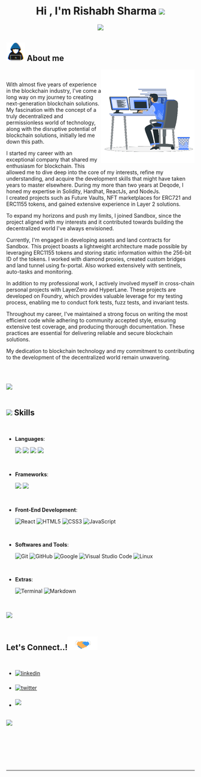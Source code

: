 
<h1 align="center"><b>Hi , I'm Rishabh Sharma </b><img src="https://media.giphy.com/media/hvRJCLFzcasrR4ia7z/giphy.gif" width="35"></h1>

<p align="center">
  <a href="https://github.com/DenverCoder1/readme-typing-svg"><img src="https://readme-typing-svg.herokuapp.com?font=Time+New+Roman&color=cyan&size=25&center=true&vCenter=true&width=600&height=100&lines=Welcome+to+my+Profile..!;++;Blockchain+Developer;Auditor;Researcher;Contributing+to+a+decentralised+world!"></a>
</p>


## <picture><img src = "https://github.com/0xAbdulKhalid/0xAbdulKhalid/raw/main/assets/mdImages/about_me.gif" width = 50px></picture> **About me**

<picture> <img align="right" src="https://github.com/0xAbdulKhalid/0xAbdulKhalid/raw/main/assets/mdImages/Right_Side.gif" width = 250px></picture>

<br>

With almost five years of experience in the blockchain industry, I've come a long way on my journey to creating next-generation blockchain solutions. My fascination with the concept of a truly decentralized and permissionless world of technology, along with the disruptive potential of blockchain solutions, initially led me down this path.

I started my career with an exceptional company that shared my enthusiasm for blockchain. This allowed me to dive deep into the core of my interests, refine my understanding, and acquire the development skills that might have taken years to master elsewhere. During my more than two years at Deqode, I honed my expertise in Solidity, Hardhat, ReactJs, and NodeJs.  
I created projects such as Future Vaults, NFT marketplaces for ERC721 and ERC1155 tokens, and gained extensive experience in Layer 2 solutions.

To expand my horizons and push my limits, I joined Sandbox, since the project aligned with my interests and it contributed towards building the decentralized world I've always envisioned.

Currently, I'm engaged in developing assets and land contracts for Sandbox. This project boasts a lightweight architecture made possible by leveraging ERC1155 tokens and storing static information within the 256-bit ID of the tokens.
I worked with diamond proxies, created custom bridges and land tunnel using fx-portal. Also worked extensively with sentinels, auto-tasks and monitoring.

In addition to my professional work, I actively involved myself in cross-chain personal projects with LayerZero and HyperLane. These projects are developed on Foundry, which provides valuable leverage for my testing process, enabling me to conduct fork tests, fuzz tests, and invariant tests.

Throughout my career, I've maintained a strong focus on writing the most efficient code while adhering to community accepted style, ensuring extensive test coverage, and producing thorough documentation. These practices are essential for delivering reliable and secure blockchain solutions.

My dedication to blockchain technology and my commitment to contributing to the development of the decentralized world remain unwavering.

<br><br>

<img src="https://user-images.githubusercontent.com/73097560/115834477-dbab4500-a447-11eb-908a-139a6edaec5c.gif"><br><br>

## <img src="https://media2.giphy.com/media/QssGEmpkyEOhBCb7e1/giphy.gif?cid=ecf05e47a0n3gi1bfqntqmob8g9aid1oyj2wr3ds3mg700bl&rid=giphy.gif" width ="25"><b> Skills</b>
<br>

<p align="center">

- **Languages**:
    
    <img src="https://img.shields.io/badge/-SOLIDITY-000?&logo=Solidity">
    <img src="https://img.shields.io/badge/JavaScript-F7DF1E?style=for-the-badge&logo=javascript&logoColor=black">
    <img src="https://img.shields.io/badge/Python%20-%2314354C.svg?style=for-the-badge&logo=python&logoColor=white">
    <img src="https://img.shields.io/badge/Java-ED8B00?style=for-the-badge&logo=openjdk&logoColor=white">
    
<br>   
    
- **Frameworks**:

    <img src="https://hardhat.org/card.jpg" width ="300">
    <img src="[https://camo.githubusercontent.com/ea0d6d242d04970e71d606d0518f98a813f4ff9e933783ca63c1708bb31e7028/68747470733a2f2f6d6972726f722e78797a2f5f6e6578742f696d6167653f75726c3d6874747073253341253246253246696d616765732e6d6972726f722d6d656469612e78797a2532467075626c69636174696f6e2d696d616765732532466b7439396d46745a5a31476c325a6257474e49334a2e706e6726773d3338343026713d3930](https://github.com/foundry-rs/foundry/blob/master/.github/logo.png)" width ="300">

<br>   
    
- **Front-End Development**:

   ![React](https://img.shields.io/badge/React-20232A?style=for-the-badge&logo=react&logoColor=61DAFB)
   ![HTML5](https://img.shields.io/badge/HTML5%20-%23E34F26.svg?style=for-the-badge&logo=html5&logoColor=white)
   ![CSS3](https://img.shields.io/badge/CSS%20-%231572B6.svg?style=for-the-badge&logo=css3&logoColor=white)
   ![JavaScript](https://img.shields.io/badge/JavaScript%20-%23F7DF1E.svg?style=for-the-badge&logo=javascript&logoColor=black)

<br>

- **Softwares and Tools**:

    ![Git](https://img.shields.io/badge/git-%23F05033.svg?style=for-the-badge&logo=git&logoColor=white)
    ![GitHub](https://img.shields.io/badge/github-%23121011.svg?style=for-the-badge&logo=github&logoColor=white)
    ![Google](https://img.shields.io/badge/google-%234285F4.svg?style=for-the-badge&logo=google&logoColor=white)
    ![Visual Studio Code](https://img.shields.io/badge/Visual%20Studio%20Code-0078d7.svg?style=for-the-badge&logo=visual-studio-code&logoColor=white)
    ![Linux](https://img.shields.io/badge/Linux-FCC624?style=for-the-badge&logo=linux&logoColor=black) 

<br>

- **Extras**:

    ![Terminal](https://img.shields.io/badge/Terminal-%23054020?style=for-the-badge&logo=gnu-bash&logoColor=white)
    ![Markdown](https://img.shields.io/badge/markdown-%23000000.svg?style=for-the-badge&logo=markdown&logoColor=white)   


</p>

<br>
<br>
<img src="https://user-images.githubusercontent.com/73097560/115834477-dbab4500-a447-11eb-908a-139a6edaec5c.gif">
<br>
<br>

## <b> Let's Connect..!</b><img src="https://github.com/0xAbdulKhalid/0xAbdulKhalid/raw/main/assets/mdImages/handshake.gif" width ="80">
<br>
<div align='left'>

<ul>

<li>
<a href="https://www.linkedin.com/in/rishabh-sharma-5201ba105/" target="_blank">
<img src="https://img.shields.io/badge/linkedin:  Rishabh Sharma-%2300acee.svg?color=405DE6&style=for-the-badge&logo=linkedin&logoColor=white" alt=linkedin style="margin-bottom: 5px;"/>
</a>
</li>

<br>

<li>
<a href="https://twitter.com/rishabh_0x00" target="_blank">
<img src="https://img.shields.io/badge/twitter:  rishabh0x00-%2300acee.svg?color=1DA1F2&style=for-the-badge&logo=twitter&logoColor=white" alt=twitter style="margin-bottom: 5px;"/>
</a>
</li>

<br>

<li>
<a href="mailto:rishabh_0x00@gmail.com" target="_blank">
<img src="https://img.shields.io/badge/gmail:  rishabh0x00-%23EA4335.svg?style=for-the-badge&logo=gmail&logoColor=white" t=mail style="margin-bottom: 5px;" />
</a>
</li>
	
</ul>
</div>

<br>
<img src="https://user-images.githubusercontent.com/73097560/115834477-dbab4500-a447-11eb-908a-139a6edaec5c.gif">
<br>
<br>
<br>

<div align='center'>

</div>
<br>
<br>
<br>
<br>

---
